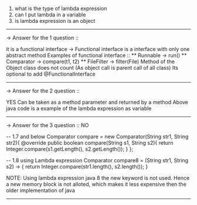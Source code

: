 1. what is the type of lambda expression
2. can I put lambda in a variable
3. is lambda expression is an object

**********************************************************************************************

-> Answer for the 1 question ::

 it is a functional interface
    -> Functional interface is a interface with only one abstract method
 Examples of functional interface ::
      ** Runnable -> run()
      ** Comparator -> compare(t1, t2)
      ** FileFilter -> filter(File)
 Method of the Object class does not count (As object call is parent call of all class)
 Its optional to add @FunctionalInterface

***********************************************************************************************
 -> Answer for the 2 question ::

 YES
 Can be taken as a method parameter and returned by a method
 Above java code is a example of the lambda expression as variable

****************************************************************************************************

-> Answer for the 3 question ::
NO

 -- 1.7 and below
 Comparator<String> compare = new Comparator<String>(String str1, String str2){
      @override
      public boolean compare(String s1, String s2){
              return Integer.compare(s1.getLength(), s2.getLength());
      }
 };

-- 1.8 using Lambda expression
  Comparator<String> compare8 = (String str1, String s2) -> {
      return Integer.compare(str1.length(), s2.length());
  }

  NOTE:  Using lambda expression java 8 the new keyword is not used. Hence a new memory block is not alloted, which makes
  it less expensive then the older implementation of java

*************************************************************************************************